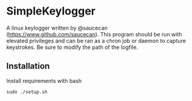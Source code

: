 # SimpleKeylogger

A linux keylogger written by @saucecan (https://www.github.com/saucecan).
This program should be run with elevated privileges and can be ran as a chron job or daemon to capture keystrokes.
Be sure to modify the path of the logfile.


## Installation

Install requirements with bash

```
sudo ./setup.sh

```
    
